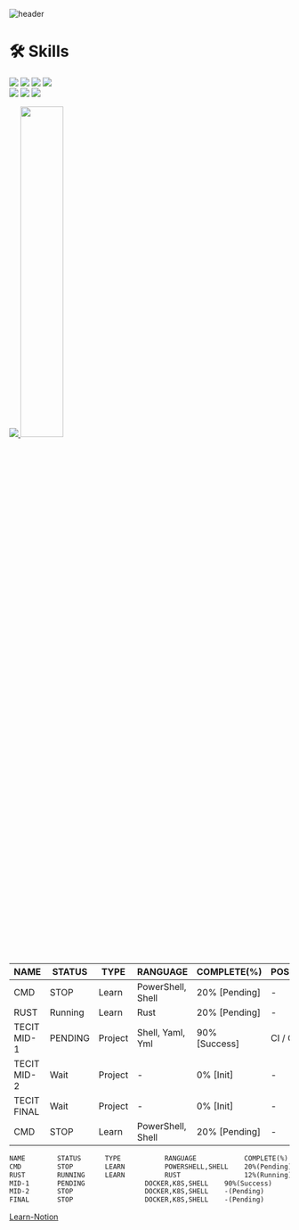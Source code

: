 ![header](https://capsule-render.vercel.app/api?type=waving&color=auto&height=300&section=header&text=Who%20am%20I&fontSize=90)

# 🛠️ Skills
<img src="https://img.shields.io/badge/Rust-000000?style=flat&logo=Rust&logoColor=white"/></a>
<img src="https://img.shields.io/badge/gnubash-4EAA25?style=flat&logo=gnubash&logoColor=white"/></a>
<img src="https://img.shields.io/badge/docker-2496ED?style=flat&logo=docker&logoColor=white"/></a>
<img src="https://img.shields.io/badge/kubernetes-326CE5?style=flat&logo=kubernetes&logoColor=white"/></a></br>
<img src="https://img.shields.io/badge/gitkraken-179287?style=flat&logo=gitkraken&logoColor=white"/></a>
<img src="https://img.shields.io/badge/github-181717?style=flat&logo=github&logoColor=white"/></a>
<img src="https://img.shields.io/badge/gitlab-FC6D26?style=flat&logo=gitlab&logoColor=white"/></a>

<a href="s">
  <img src="https://github-readme-stats.vercel.app/api/top-langs/?username=gunwoo8873&exclude_repo=gunwoo8873.github.io&layout=compact&theme=tokyonight" />
</a>
<a href="s">
  <img src="https://github-readme-stats.vercel.app/api?username=gunwoo8873&theme=tokyonight&show_icons=true" width="39%" />
</a>


| NAME | STATUS | TYPE | RANGUAGE | COMPLETE(%) | POSITION | REPOSITORY |
|------|--------|------|----------|-------------|----------|------------|
| CMD  | STOP | Learn | PowerShell, Shell | 20% [Pending] | - | - |
| RUST | Running | Learn | Rust | 20% [Pending] | - | - |
| TECIT MID-1 | PENDING | Project | Shell, Yaml, Yml | 90% [Success] | CI / CD | [TECHIT-midproject-1](https://github.com/gunwoo8873/TECHIT-midproject-1) |
| TECIT MID-2 | Wait | Project | - | 0% [Init] | - | - |
| TECIT FINAL | Wait | Project | - | 0% [Init] | - | - |
| CMD  | STOP | Learn | PowerShell, Shell | 20% [Pending] | - | - |

```markdown
NAME        STATUS      TYPE           RANGUAGE            COMPLETE(%)         POSITION        REPOSITORY
CMD         STOP        LEARN          POWERSHELL,SHELL    20%(Pending)        
RUST        RUNNING     LEARN          RUST                12%(Running)        
MID-1       PENDING               DOCKER,K8S,SHELL    90%(Success)        CI / CD         [TECHIT-midproject-1]
MID-2       STOP                  DOCKER,K8S,SHELL    -(Pending)
FINAL       STOP                  DOCKER,K8S,SHELL    -(Pending)
```
[Learn-Notion](https://gunwoo8873.notion.site/Home-815249bf872b4cabb900895ad0dd31ff?pvs=4)
